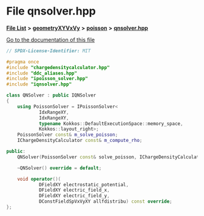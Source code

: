 

# File qnsolver.hpp

[**File List**](files.md) **>** [**geometryXYVxVy**](dir_e4674dab6493cf35bbeb1b23e7fbbddd.md) **>** [**poisson**](dir_14c5eb4d397dfd4e1a4d5c7bede9e118.md) **>** [**qnsolver.hpp**](geometryXYVxVy_2poisson_2qnsolver_8hpp.md)

[Go to the documentation of this file](geometryXYVxVy_2poisson_2qnsolver_8hpp.md)


```C++
// SPDX-License-Identifier: MIT

#pragma once
#include "chargedensitycalculator.hpp"
#include "ddc_aliases.hpp"
#include "ipoisson_solver.hpp"
#include "iqnsolver.hpp"

class QNSolver : public IQNSolver
{
    using PoissonSolver = IPoissonSolver<
            IdxRangeXY,
            IdxRangeXY,
            typename Kokkos::DefaultExecutionSpace::memory_space,
            Kokkos::layout_right>;
    PoissonSolver const& m_solve_poisson;
    IChargeDensityCalculator const& m_compute_rho;

public:
    QNSolver(PoissonSolver const& solve_poisson, IChargeDensityCalculator const& compute_rho);

    ~QNSolver() override = default;

    void operator()(
            DFieldXY electrostatic_potential,
            DFieldXY electric_field_x,
            DFieldXY electric_field_y,
            DConstFieldSpVxVyXY allfdistribu) const override;
};
```


